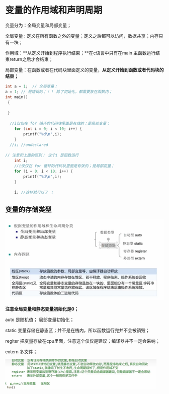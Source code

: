 # 变量的作用域和声明周期

变量分为：全局变量和局部变量；

全局变量 : 定义在所有函数之外的变量；定义之后都可以访问，数据共享；内存只有一块；

作用域：**从定义开始到程序执行结束；**在c语言中只有在main 主函数运行结束return之后才会结束；

局部变量：在函数或者在代码块里面定义的变量，**从定义开始到函数或者代码块的结束；**





````c
int a = 1;  // 全局变量；
a = 1; // 是错误的；！！ 除了初始化，都需要放在函数内；
int main() 
 {
    
 }

  //i仅仅在 for 循环的代码块里面是有效的；是局部变量；
    for (int i = 0; i < 10; i++) {
        printf("%d\n",i);
    }
  //i; //undeclared 

// 注意和上面的区别； 这个i 是函数运行
    int i;
    //i仅仅在 for 循环的代码块里面是有效的；是局部变量；
    for (i = 0; i < 10; i++) {
        printf("%d\n",i);
    }
    
    i; //这样就可以了 ；
````





## 变量的存储类型



![image-20231112042918517](./%E5%8F%98%E9%87%8F%E7%9A%84%E4%BD%9C%E7%94%A8%E5%9F%9F%E5%92%8C%E7%94%9F%E5%91%BD%E5%91%A8%E6%9C%9F.assets/image-20231112042918517.png)



**注意全局变量和静态变量初始化是0；** 

auto 是随机值；  局部变量初始化；

static 变量存储在静态区；并不是在栈内，所以函数运行完并不会被销毁；

regiter  把变量存放在cpu里面，注意这个仅仅是建议；编译器并不一定会采纳；

extern 多文件；

![image-20231112054814692](./%E5%8F%98%E9%87%8F%E7%9A%84%E4%BD%9C%E7%94%A8%E5%9F%9F%E5%92%8C%E7%94%9F%E5%91%BD%E5%91%A8%E6%9C%9F.assets/image-20231112054814692.png)